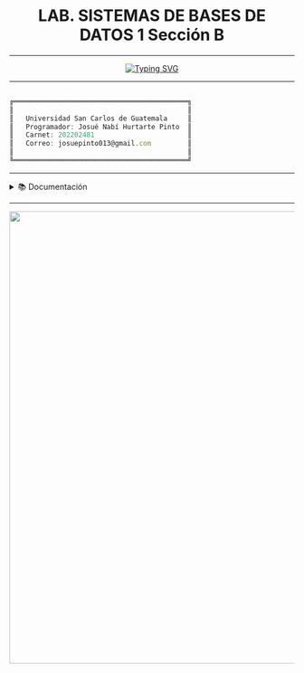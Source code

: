 <h1 align="center"> LAB.  SISTEMAS DE BASES DE DATOS 1 Sección B </h1>

---

<p align="center">
<a href="https://git.io/typing-svg"><img src="https://readme-typing-svg.herokuapp.com?font=Fira+Code&size=35&pause=1000&color=49E2F7&center=true&vCenter=true&width=435&lines=*****+PROYECTO+%231+*****" alt="Typing SVG" /></a>
</p>

---
 
```js

╔═══════════════════════════════════════════╗
║                                           ║
║   Universidad San Carlos de Guatemala     ║
║   Programador: Josué Nabí Hurtarte Pinto  ║
║   Carnet: 202202481                       ║
║   Correo: josuepinto013@gmail.com         ║
║                                           ║
╚═══════════════════════════════════════════╝

```

---

<details>
<summary>📚 Documentación</summary>

- [NORMALIZACION](./Normalizacion)  
- [MODELOS](./Models)  
- [MANUAL USUARIO](./Documentacion/ManualUsuario.md)
- [MANUAL TECNICO](./Documentacion/ManualTecnico.md) 

</details>

---

<p align="center">
  <a href="#"><img src="https://media1.tenor.com/m/Ax4J5Awsh_UAAAAd/orb-on-the-movements-of-the-earth.gif" width="800px"/></a>
</p>